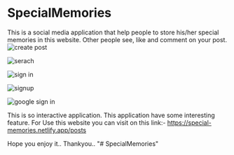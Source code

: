 # SpecialMemories
This is a social media application that help people to store his/her special memories in this website.
Other people see, like and comment on your post.
![create post](https://user-images.githubusercontent.com/43886210/170863551-716dea72-f8ee-48e2-b0df-c5883b413c8c.png)

![serach](https://user-images.githubusercontent.com/43886210/170863562-ed007ef0-4948-4337-8e43-d311f8938aa4.png)

![sign in](https://user-images.githubusercontent.com/43886210/170863566-78cbffb9-e73d-48e1-93aa-b0d0fb5b4d3b.png)

![signup](https://user-images.githubusercontent.com/43886210/170863571-61224312-b47d-4db4-be99-3c280da42ca1.png)

![google sign in](https://user-images.githubusercontent.com/43886210/170863579-c5035fb6-5143-41e0-951a-3ae5af3d86c8.png)

This is so interactive application.
This application have some interesting feature.
For Use this website you can visit on this link:- https://special-memories.netlify.app/posts

Hope you enjoy it..
Thankyou..
"# SpecialMemories" 
